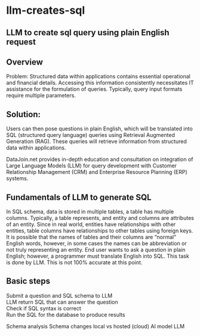# llm-creates-sql
## LLM to create sql query using plain English request

## Overview
Problem: Structured data within applications contains essential operational and financial details. Accessing this information consistently necessitates IT assistance for the formulation of queries. Typically, query input formats require multiple parameters.

## Solution: 
Users can then pose questions in plain English, which will be translated into SQL (structured query language) queries using Retrieval Augmented Generation (RAG). These queries will retrieve information from structured data within applications.

DataJoin.net provides in-depth education and consultation on integration of Large Language Models (LLM) for query development with Customer Relationship Management (CRM) and Enterprise Resource Planning (ERP) systems.

## Fundamentals of LLM to generate SQL
In SQL schema, data is stored in multiple tables, a table has multiple columns. Typically, a table represents, and entity and columns are attributes of an entity.  Since in real world, entities have relationships with other entities, table columns have relationships to other tables using foreign keys.  It is possible that the names of tables and their columns are “normal” English words, however, in some cases the names can be abbreviation or not truly representing an entity. End user wants to ask a question in plain English; however, a programmer must translate English into SQL. This task is done by LLM. This is not 100% accurate at this point.

## Basic steps
Submit a question and SQL schema to LLM  
LLM return SQL that can answer the question  
Check if SQL syntax is correct  
Run the SQL for the database to produce results  

Schema analysis
Schema changes
local vs hosted (cloud)  AI model LLM

